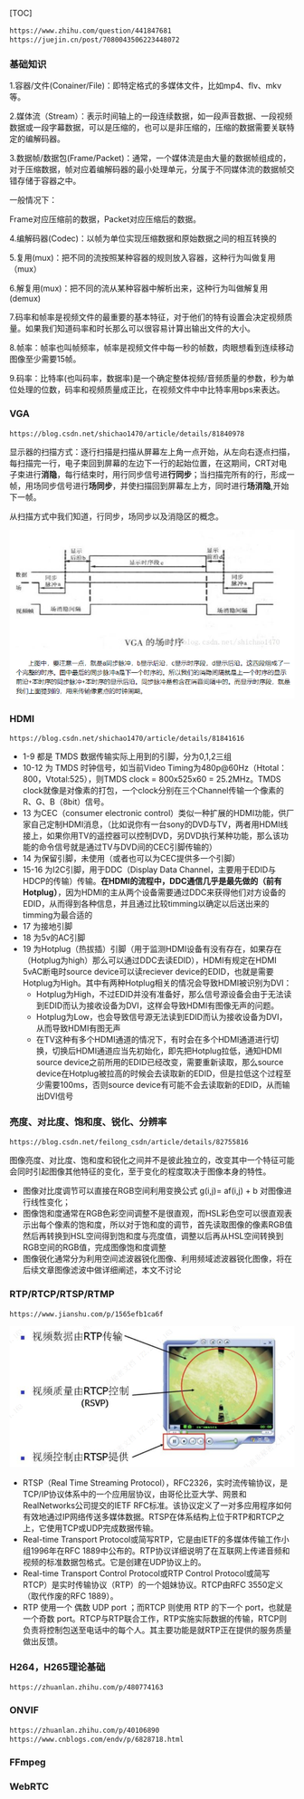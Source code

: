 [TOC]

```
https://www.zhihu.com/question/441847681
https://juejin.cn/post/7080043506223448072
```



### 基础知识

1.容器/文件(Conainer/File)：即特定格式的多媒体文件，比如mp4、flv、mkv等。

2.媒体流（Stream）：表示时间轴上的一段连续数据，如一段声音数据、一段视频数据或一段字幕数据，可以是压缩的，也可以是非压缩的，压缩的数据需要关联特定的编解码器。

3.数据帧/数据包(Frame/Packet)：通常，一个媒体流是由大量的数据帧组成的，对于压缩数据，帧对应着编解码器的最小处理单元，分属于不同媒体流的数据帧交错存储于容器之中。

一般情况下：

Frame对应压缩前的数据，Packet对应压缩后的数据。

4.编解码器(Codec)：以帧为单位实现压缩数据和原始数据之间的相互转换的

5.复用(mux)：把不同的流按照某种容器的规则放入容器，这种行为叫做复用（mux）

6.解复用(mux)：把不同的流从某种容器中解析出来，这种行为叫做解复用(demux)

7.码率和帧率是视频文件的最重要的基本特征，对于他们的特有设置会决定视频质量。如果我们知道码率和时长那么可以很容易计算出输出文件的大小。

8.帧率：帧率也叫帧频率，帧率是视频文件中每一秒的帧数，肉眼想看到连续移动图像至少需要15帧。

9.码率：比特率(也叫码率，数据率)是一个确定整体视频/音频质量的参数，秒为单位处理的位数，码率和视频质量成正比，在视频文件中中比特率用bps来表达。

### VGA

```
https://blog.csdn.net/shichao1470/article/details/81840978
```

​    显示器的扫描方式：逐行扫描是扫描从屏幕左上角一点开始，从左向右逐点扫描，每扫描完一行，电子束回到屏幕的左边下一行的起始位置，在这期间，CRT对电子束进行**消隐**，每行结束时，用行同步信号进**行同步**；当扫描完所有的行，形成一帧，用场同步信号进行**场同步**，并使扫描回到屏幕左上方，同时进行**场消隐**,开始下一帧。

   从扫描方式中我们知道，行同步，场同步以及消隐区的概念。

![image-20220816102954791](..\typora-user-images\image-20220816102954791.png)

### HDMI

```
https://blog.csdn.net/shichao1470/article/details/81841616
```

- 1-9 都是 TMDS 数据传输实际上用到的引脚，分为0,1,2三组
- 10-12 为 TMDS 时钟信号，如当前Video Timing为480p@60Hz（Htotal：800，Vtotal:525），则TMDS clock = 800x525x60 = 25.2MHz。TMDS clock就像是对像素的打包，一个clock分别在三个Channel传输一个像素的R、G、B（8bit）信号。
- 13 为CEC（consumer electronic control）类似一种扩展的HDMI功能，供厂家自己定制HDMI消息，（比如说你有一台sony的DVD与TV，两者用HDMI线接上，如果你用TV的遥控器可以控制DVD，另DVD执行某种功能，那么该功能的命令信号就是通过TV与DVD间的CEC引脚传输的）
- 14 为保留引脚，未使用（或者也可以为CEC提供多一个引脚）
- 15-16 为I2C引脚，用于DDC（Display Data Channel，主要用于EDID与HDCP的传输）传输。**在HDMI的流程中，DDC通信几乎是最先做的（前有Hotplug）**，因为HDMI的主从两个设备需要通过DDC来获得他们对方设备的EDID，从而得到各种信息，并且通过比较timming以确定以后送出来的timming为最合适的
- 17 为接地引脚
- 18 为5v的AC引脚
- 19 为Hotplug（热拔插）引脚（用于监测HDMI设备有没有存在，如果存在（Hotplug为high）那么可以通过DDC去读EDID），HDMI有规定在HDMI 5vAC断电时source device可以读reciever device的EDID，也就是需要Hotplug为High。其中有两种Hotplug相关的情况会导致HDMI被识别为DVI：
  - Hotplug为High，不过EDID并没有准备好，那么信号源设备会由于无法读到EDID而认为接收设备为DVI，这样会导致HDMI有图像无声的问题。
  - Hotplug为Low，也会导致信号源无法读到EDID而认为接收设备为DVI，从而导致HDMI有图无声
  - 在TV这种有多个HDMI通道的情况下，有时会在多个HDMI通道进行切换，切换后HDMI通道应当先初始化，即先把Hotplug拉低，通知HDMI source device之前所用的EDID已经改变，需要重新读取，那么source device在Hotplug被拉高的时候会去读取新的EDID，但是拉低这个过程至少需要100ms，否则source device有可能不会去读取新的EDID，从而输出DVI信号

### 亮度、对比度、饱和度、锐化、分辨率

```
https://blog.csdn.net/feilong_csdn/article/details/82755816
```

图像亮度、对比度、饱和度和锐化之间并不是彼此独立的，改变其中一个特征可能会同时引起图像其他特征的变化，至于变化的程度取决于图像本身的特性。

- 图像对比度调节可以直接在RGB空间利用变换公式 g(i,j)= af(i,j) + b 对图像进行线性变化；
- 图像饱和度通常在RGB色彩空间调整不是很直观，而HSL彩色空可以很直观表示出每个像素的饱和度，所以对于饱和度的调节，首先读取图像的像素RGB值然后再转换到HSL空间得到饱和度与亮度值，调整以后再从HSL空间转换到RGB空间的RGB值，完成图像饱和度调整
- 图像锐化通常分为利用空间滤波器锐化图像、利用频域滤波器锐化图像，将在后续文章图像滤波中做详细阐述，本文不讨论



### RTP/RTCP/RTSP/RTMP

```
https://www.jianshu.com/p/1565efb1ca6f
```

![image-20220803171407357](..\typora-user-images\image-20220803171407357.png)

- RTSP（Real Time Streaming Protocol），RFC2326，实时流传输协议，是TCP/IP协议体系中的一个应用层协议，由哥伦比亚大学、网景和RealNetworks公司提交的IETF RFC标准。该协议定义了一对多应用程序如何有效地通过IP网络传送多媒体数据。RTSP在体系结构上位于RTP和RTCP之上，它使用TCP或UDP完成数据传输。
- Real-time Transport Protocol或简写RTP，它是由IETF的多媒体传输工作小组1996年在RFC 1889中公布的。RTP协议详细说明了在互联网上传递音频和视频的标准数据包格式。它是创建在UDP协议上的。
- Real-time Transport Control Protocol或RTP Control Protocol或简写RTCP）是实时传输协议（RTP）的一个姐妹协议。RTCP由RFC 3550定义（取代作废的RFC 1889）。
- RTP 使用一个 偶数 UDP port ；而RTCP 则使用 RTP 的下一个 port，也就是一个奇数 port。RTCP与RTP联合工作，RTP实施实际数据的传输，RTCP则负责将控制包送至电话中的每个人。其主要功能是就RTP正在提供的服务质量做出反馈。

### H264，H265理论基础

```
https://zhuanlan.zhihu.com/p/480774163

```

### ONVIF

```
https://zhuanlan.zhihu.com/p/40106890
https://www.cnblogs.com/endv/p/6828718.html
```

### FFmpeg

### WebRTC